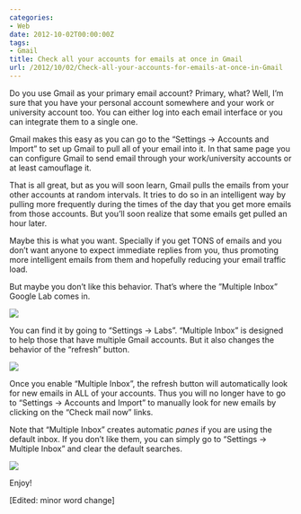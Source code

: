 ```yaml
---
categories:
- Web
date: 2012-10-02T00:00:00Z
tags:
- Gmail
title: Check all your accounts for emails at once in Gmail
url: /2012/10/02/Check-all-your-accounts-for-emails-at-once-in-Gmail
---
```


<p>Do you use Gmail as your primary email account? Primary, what? Well, I&#8217;m sure that you have your personal account somewhere and your work or university account too. You can either log into each email interface or you can integrate them to a single one.</p>
<p>Gmail makes this easy as you can go to the &#8220;Settings -&gt; Accounts and Import&#8221; to set up Gmail to pull all of your email into it. In that same page you can configure Gmail to send email through your work/university accounts or at least camouflage it. </p>
<p>That is all great, but as you will soon learn, Gmail pulls the emails from your other accounts at random intervals. It tries to do so in an intelligent way by pulling more frequently during the times of the day that you get more emails from those accounts. But you&#8217;ll soon realize that some emails get pulled an hour later.</p>
<p>Maybe this is what you want. Specially if you get TONS of emails and you don&#8217;t want anyone to expect immediate replies from you, thus promoting more intelligent emails from them and hopefully reducing your email traffic load.</p>
<p>But maybe you don&#8217;t like this behavior. That&#8217;s where the &#8221;Multiple Inbox&#8221; Google Lab comes in.</p>
<p><img src="http://media.tumblr.com/tumblr_mbah5wwEhW1qfs0hy.png"/></p>
<p>You can find it by going to &#8220;Settings -&gt; Labs&#8221;. &#8220;Multiple Inbox&#8221; is designed to help those that have multiple Gmail accounts. But it also changes the behavior of the &#8220;refresh&#8221; button. </p>
<p><img src="http://media.tumblr.com/tumblr_mbah1mSYQh1qfs0hy.png"/></p>
<p>Once you enable &#8220;Multiple Inbox&#8221;, the refresh button will automatically look for new emails in ALL of your accounts. Thus you will no longer have to go to &#8220;Settings -&gt; Accounts and Import&#8221; to manually look for new emails by clicking on the &#8220;Check mail now&#8221; links. </p>
<p>Note that &#8220;Multiple Inbox&#8221; creates automatic <em>panes</em> if you are using the default inbox. If you don&#8217;t like them, you can simply go to &#8220;Settings -&gt; Multiple Inbox&#8221; and clear the default searches.</p>
<p><img src="http://media.tumblr.com/tumblr_mbahe4Bu1t1qfs0hy.png"/></p>
<p>Enjoy!</p>
<p>[Edited: minor word change]</p>
